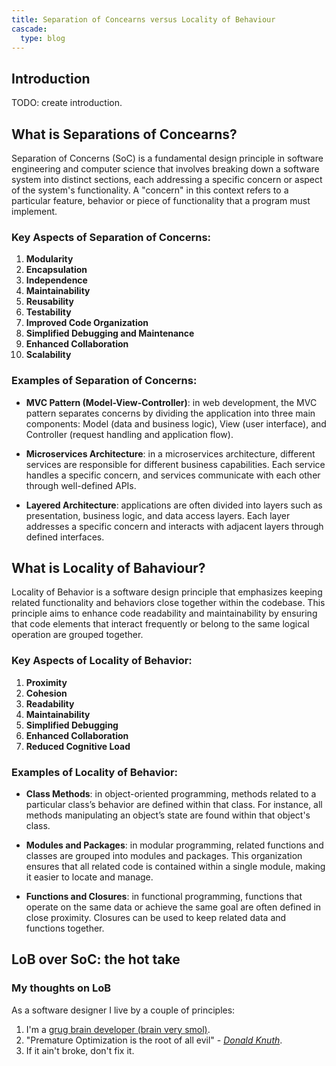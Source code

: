 ```yaml
---
title: Separation of Concearns versus Locality of Behaviour
cascade:
  type: blog
---
```


## Introduction

TODO: create introduction.

## What is Separations of Concearns?

Separation of Concerns (SoC) is a fundamental design principle in software engineering and computer science that involves breaking down a software system into distinct sections, each addressing a specific concern or aspect of the system's functionality. A "concern" in this context refers to a particular feature, behavior or piece of functionality that a program must implement.

### Key Aspects of Separation of Concerns:

1. **Modularity**
2. **Encapsulation**
3. **Independence**
4. **Maintainability**
5. **Reusability**
6. **Testability**
7. **Improved Code Organization**
8. **Simplified Debugging and Maintenance**
9. **Enhanced Collaboration**
10. **Scalability**

### Examples of Separation of Concerns:

- **MVC Pattern (Model-View-Controller)**: in web development, the MVC pattern separates concerns by dividing the application into three main components: Model (data and business logic), View (user interface), and Controller (request handling and application flow).

- **Microservices Architecture**: in a microservices architecture, different services are responsible for different business capabilities. Each service handles a specific concern, and services communicate with each other through well-defined APIs.

- **Layered Architecture**: applications are often divided into layers such as presentation, business logic, and data access layers. Each layer addresses a specific concern and interacts with adjacent layers through defined interfaces.


## What is Locality of Bahaviour?

Locality of Behavior is a software design principle that emphasizes keeping related functionality and behaviors close together within the codebase. This principle aims to enhance code readability and maintainability by ensuring that code elements that interact frequently or belong to the same logical operation are grouped together.

### Key Aspects of Locality of Behavior:

1. **Proximity**
2. **Cohesion**
3. **Readability**
4. **Maintainability**
5. **Simplified Debugging**
6. **Enhanced Collaboration**
7. **Reduced Cognitive Load**

### Examples of Locality of Behavior:

- **Class Methods**: in object-oriented programming, methods related to a particular class’s behavior are defined within that class. For instance, all methods manipulating an object’s state are found within that object's class.

- **Modules and Packages**: in modular programming, related functions and classes are grouped into modules and packages. This organization ensures that all related code is contained within a single module, making it easier to locate and manage.

- **Functions and Closures**: in functional programming, functions that operate on the same data or achieve the same goal are often defined in close proximity. Closures can be used to keep related data and functions together.

## LoB over SoC: the hot take

### My thoughts on LoB
As a software designer I live by a couple of principles:

1. I'm a [grug brain developer (brain very smol)](https://grugbrain.dev/).
2. "Premature Optimization is the root of all evil" - [*Donald Knuth*](https://en.wikipedia.org/wiki/Donald_Knuth).
3. If it ain't broke, don't fix it.


